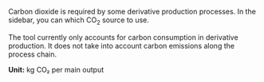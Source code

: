 Carbon dioxide is required by some derivative production processes. In the sidebar, you can which CO<sub>2</sub> source to use.

The tool currently only accounts for carbon consumption in derivative production. It does not take into account carbon emissions along the process chain.

**Unit:** kg CO₂ per main output
